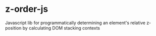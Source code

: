 # z-order-js
Javascript lib for programmatically determining an element's relative z-position by calculating DOM stacking contexts
